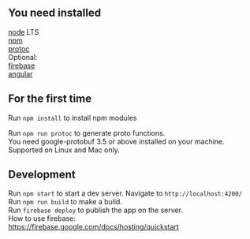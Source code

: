 ## You need installed
[node](https://nodejs.org/) LTS  
[npm](https://www.npmjs.com/)  
[protoc](https://github.com/protocolbuffers/protobuf/releases)  
Optional:  
[firebase](https://firebase.google.com/docs/hosting/quickstart)  
[angular](https://angular.io/)  

## For the first time
Run `npm install` to install npm modules  

Run `npm run protoc` to generate proto functions.  
You need google-protobuf 3.5 or above installed on your machine.  
Supported on Linux and Mac only.  

## Development
Run `npm start` to start a dev server. Navigate to `http://localhost:4200/`  
Run `npm run build` to make a build.  
Run `firebase deploy` to publish the app on the server.  
How to use firebase:  
https://firebase.google.com/docs/hosting/quickstart  
